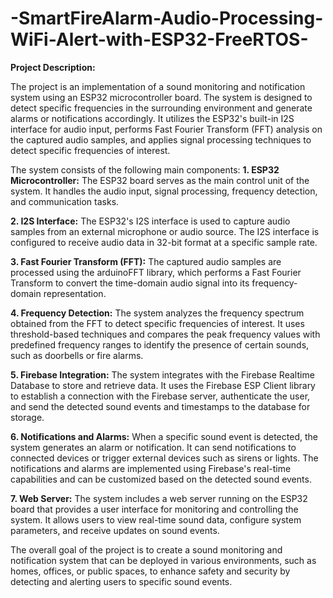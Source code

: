 # -SmartFireAlarm-Audio-Processing-WiFi-Alert-with-ESP32-FreeRTOS-
**Project Description:**

The project is an implementation of a sound monitoring and notification system using an ESP32 microcontroller board. The system is designed to detect specific frequencies in the surrounding environment and generate alarms or notifications accordingly. It utilizes the ESP32's built-in I2S interface for audio input, performs Fast Fourier Transform (FFT) analysis on the captured audio samples, and applies signal processing techniques to detect specific frequencies of interest.

The system consists of the following main components:
**1. ESP32 Microcontroller:** The ESP32 board serves as the main control unit of the system. It handles the audio input, signal processing, frequency detection, and communication tasks.

**2. I2S Interface:** The ESP32's I2S interface is used to capture audio samples from an external microphone or audio source. The I2S interface is configured to receive audio data in 32-bit format at a specific sample rate.

**3. Fast Fourier Transform (FFT):** The captured audio samples are processed using the arduinoFFT library, which performs a Fast Fourier Transform to convert the time-domain audio signal into its frequency-domain representation.

**4. Frequency Detection:** The system analyzes the frequency spectrum obtained from the FFT to detect specific frequencies of interest. It uses threshold-based techniques and compares the peak frequency values with predefined frequency ranges to identify the presence of certain sounds, such as doorbells or fire alarms.

**5. Firebase Integration:** The system integrates with the Firebase Realtime Database to store and retrieve data. It uses the Firebase ESP Client library to establish a connection with the Firebase server, authenticate the user, and send the detected sound events and timestamps to the database for storage.

**6. Notifications and Alarms:** When a specific sound event is detected, the system generates an alarm or notification. It can send notifications to connected devices or trigger external devices such as sirens or lights. The notifications and alarms are implemented using Firebase's real-time capabilities and can be customized based on the detected sound events.

**7. Web Server:** The system includes a web server running on the ESP32 board that provides a user interface for monitoring and controlling the system. It allows users to view real-time sound data, configure system parameters, and receive updates on sound events.

The overall goal of the project is to create a sound monitoring and notification system that can be deployed in various environments, such as homes, offices, or public spaces, to enhance safety and security by detecting and alerting users to specific sound events.
